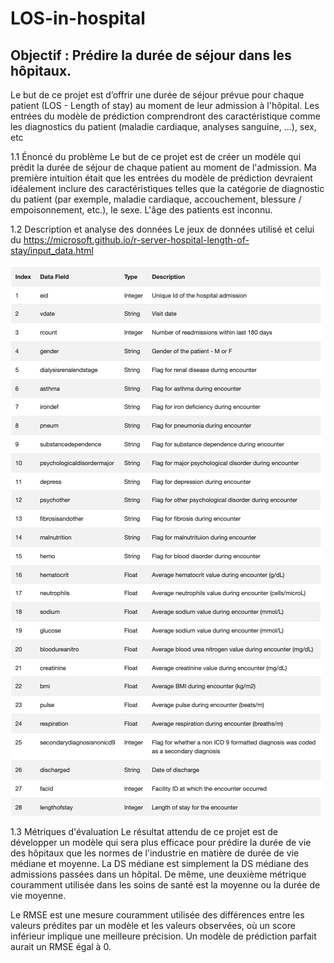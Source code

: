 # LOS-in-hospital

## Objectif : Prédire la durée de séjour dans les hôpitaux.

Le but de ce projet est d’offrir une durée de séjour prévue pour chaque patient (LOS - Length of stay) au moment de leur admission à l'hôpital.
Les entrées du modèle de prédiction comprendront des caractéristique comme les diagnostics du patient (maladie cardiaque, analyses sanguine, …), sex, etc


1.1 Énoncé du problème
Le but de ce projet est de créer un modèle qui prédit la durée de séjour de chaque patient au moment de l'admission. Ma première intuition était que les entrées du modèle de prédiction devraient idéalement inclure des caractéristiques telles que la catégorie de diagnostic du patient (par exemple, maladie cardiaque, accouchement, blessure / empoisonnement, etc.), le sexe. L'âge des patients est inconnu.


1.2 Description et analyse des données
Le jeux de données utilisé et celui du https://microsoft.github.io/r-server-hospital-length-of-stay/input_data.html 

![Data](data_desc.png)
      

1.3 Métriques d'évaluation
Le résultat attendu de ce projet est de développer un modèle qui sera plus efficace pour prédire la durée de vie des hôpitaux que les normes de l'industrie en matière de durée de vie médiane et moyenne. La DS médiane est simplement la DS médiane des admissions passées dans un hôpital. 
De même, une deuxième métrique couramment utilisée dans les soins de santé est la moyenne ou la durée de vie moyenne.

Le RMSE est une mesure couramment utilisée des différences entre les valeurs prédites par un modèle et les valeurs observées, où un score inférieur implique une meilleure précision. Un modèle de prédiction parfait aurait un RMSE égal à 0.
